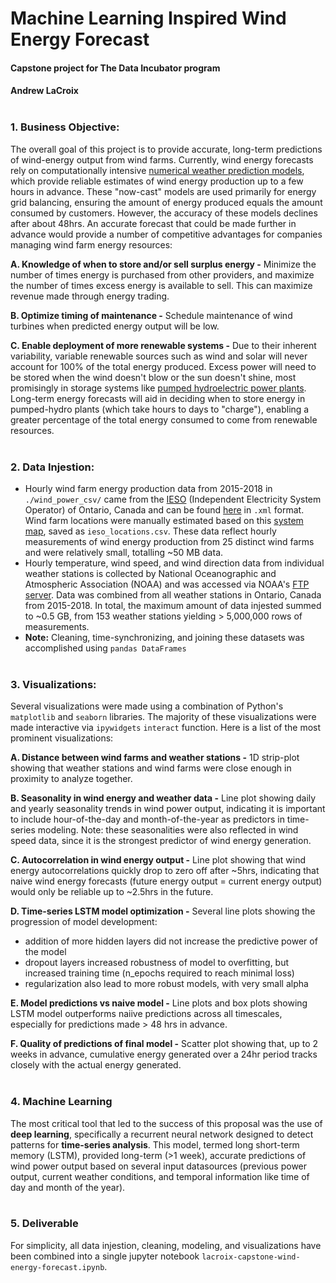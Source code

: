# Machine Learning Inspired Wind Energy Forecast
#### Capstone project for The Data Incubator program
#### Andrew LaCroix<br><br>


### 1. Business Objective:
The overall goal of this project is to provide accurate, long-term predictions of wind-energy output from wind farms. Currently, wind energy forecasts rely on computationally intensive [numerical weather prediction models](https://en.wikipedia.org/wiki/Numerical_weather_prediction), which provide reliable estimates of wind energy production up to a few hours in advance. These "now-cast" models are used primarily for energy grid balancing, ensuring the amount of energy produced equals the amount consumed by customers. However, the accuracy of these models declines after about 48hrs. An accurate forecast that could be made further in advance would provide a number of competitive advantages for companies managing wind farm energy resources:

**A. Knowledge of when to store and/or sell surplus energy -** Minimize the number of times energy is purchased from other providers, and maximize the number of times excess energy is available to sell. This can maximize revenue made through energy trading.
   
**B. Optimize timing of maintenance -** Schedule maintenance of wind turbines when predicted energy output will be low.
   
**C. Enable deployment of more renewable systems -** Due to their inherent variability, variable renewable sources such as wind and solar will never account for 100% of the total energy produced. Excess power will need to be stored when the wind doesn't blow or the sun doesn't shine, most promisingly in storage systems like [pumped hydroelectric power plants](https://en.wikipedia.org/wiki/Pumped-storage_hydroelectricity). Long-term energy forecasts will aid in deciding when to store energy in pumped-hydro plants (which take hours to days to "charge"), enabling a greater percentage of the total energy consumed to come from renewable resources.<br><br>


### 2. Data Injestion:
 - Hourly wind farm energy production data from 2015-2018 in `./wind_power_csv/` came from the [IESO](http://www.ieso.ca/en/Power-Data/Data-Directory) (Independent Electricity System Operator) of Ontario, Canada and can be found [here](http://reports.ieso.ca/public/GenOutputCapability/PUB_GenOutputCapability.xml) in `.xml` format. Wind farm locations were manually estimated based on this [system map](http://www.ieso.ca/localContent/ontarioenergymap/index.html), saved as `ieso_locations.csv`. These data reflect hourly measurements of wind energy production from 25 distinct wind farms and were relatively small, totalling ~50 MB data.
 - Hourly temperature, wind speed, and wind direction data from individual weather stations is collected by National Oceanographic and Atmospheric Association (NOAA) and was accessed via NOAA's [FTP server](ftp.ncdc.noaa.gov/pub/data/noaa/). Data was combined from all weather stations in Ontario, Canada from 2015-2018. In total, the maximum amount of data injested summed to ~0.5 GB, from 153 weather stations yielding > 5,000,000 rows of measurements.
 - **Note:** Cleaning, time-synchronizing, and joining these datasets was accomplished using `pandas DataFrames`<br><br>

### 3. Visualizations:
Several visualizations were made using a combination of Python's `matplotlib` and `seaborn` libraries. The majority of these visualizations were made interactive via `ipywidgets` `interact` function. Here is a list of the most prominent visualizations:

**A. Distance between wind farms and weather stations -** 1D strip-plot showing that weather stations and wind farms were close enough in proximity to analyze together.

**B. Seasonality in wind energy and weather data -** Line plot showing daily and yearly seasonality trends in wind power output, indicating it is important to include hour-of-the-day and month-of-the-year as predictors in time-series modeling. Note: these seasonalities were also reflected in wind speed data, since it is the strongest predictor of wind energy generation.

**C. Autocorrelation in wind energy output -** Line plot showing that wind energy autocorrelations quickly drop to zero off after ~5hrs, indicating that naive wind energy forecasts (future energy output = current energy output) would only be reliable up to ~2.5hrs in the future.

**D. Time-series LSTM model optimization -** Several line plots showing the progression of model development:
 - addition of more hidden layers did not increase the predictive power of the model
 - dropout layers increased robustness of model to overfitting, but increased training time (n_epochs required to reach minimal loss)
 - regularization also lead to more robust models, with very small alpha
 
**E. Model predictions vs naive model -** Line plots and box plots showing LSTM model outperforms naiive predictions across all timescales, especially for predictions made > 48 hrs in advance.

**F. Quality of predictions of final model -** Scatter plot showing that, up to 2 weeks in advance, cumulative energy generated over a 24hr period tracks closely with the actual energy generated.<br><br>


### 4. Machine Learning
The most critical tool that led to the success of this proposal was the use of **deep learning**, specifically a recurrent neural network designed to detect patterns for **time-series analysis**. This model, termed long short-term memory (LSTM), provided long-term (>1 week), accurate predictions of wind power output based on several input datasources (previous power output, current weather conditions, and temporal information like time of day and month of the year).<br><br>


### 5. Deliverable
For simplicity, all data injestion, cleaning, modeling, and visualizations have been combined into a single jupyter notebook `lacroix-capstone-wind-energy-forecast.ipynb`.
